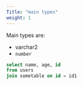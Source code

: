```yaml
---
Title: "main types"
weight: 1
---
```


Main types are:

- varchar2
- `number`

```sql
select name, age, id
from users
join sometable on id = id1
```
